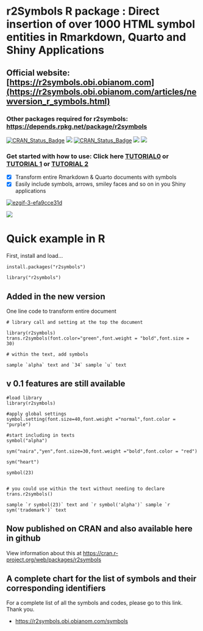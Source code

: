 # r2Symbols R package : Direct insertion of over 1000 HTML symbol entities in Rmarkdown, Quarto and Shiny Applications
## Official website: [https://r2symbols.obi.obianom.com](https://r2symbols.obi.obianom.com/articles/newversion_r_symbols.html)
### Other packages required for r2symbols: https://depends.rpkg.net/package/r2symbols

[![CRAN\_Status\_Badge](https://img.shields.io/badge/rPkgNet-published-orange)](https://rnetwork.obi.obianom.com/package/r2symbols) <img src="https://rpkg.net/pub-age/r2symbols"> [![CRAN\_Status\_Badge](https://www.r-pkg.org/badges/version/r2symbols)](https://cran.r-project.org/package=r2symbols) [![](https://cranlogs.r-pkg.org/badges/r2symbols)](https://cran.r-project.org/package=r2symbols) [![](https://cranlogs.r-pkg.org/badges/grand-total/r2symbols)](https://cran.r-project.org/package=r2symbols)

### Get started with how to use: Click here <a href="https://r2symbols.obi.obianom.com/articles/fetching_multiple_symbols_r.html" target="_nzddssd" class="external-link">TUTORIAL0</a> or <a href="https://r2symbols.obi.obianom.com/articles/introduction_r_symbols.html" target="_nzddssd">TUTORIAL 1</a> or <a href="https://r2symbols.obi.obianom.com/articles/newversion_r_symbols.html" target="_nzddsffsd">TUTORIAL 2</a>

  - [x] Transform entire Rmarkdown & Quarto documents with symbols
  - [x] Easily include symbols, arrows, smiley faces and so on in you Shiny applications

[![ezgif-3-efa9cce31d](https://r2symbols.obi.obianom.com/symbols/assets/newlist.png)](https://r2symbols.obi.obianom.com/symbols/)

![](https://coursewhiz.org/mainsite/img/r2symbols.png)




# Quick example in R 

First, install and load...

```{r eval=F}
install.packages("r2symbols")

library("r2symbols")

```

## Added in the new version

One line code to transform entire document

```{r eval=F}
# library call and setting at the top the document

library(r2symbols)
trans.r2symbols(font.color="green",font.weight = "bold",font.size = 30)

# within the text, add symbols

sample `alpha` text and `34` sample `u` text
```

## v 0.1 features are still available

```{r}
#load library
library(r2symbols)

#apply global settings
symbol.setting(font.size=40,font.weight ="normal",font.color = "purple")

#start including in texts
symbol("alpha") 

sym("naira","yen",font.size=30,font.weight ="bold",font.color = "red")

sym("heart")

symbol(23)


# you could use within the text without needing to declare trans.r2symbols()

sample `r symbol(23)` text and `r symbol('alpha')` sample `r sym('trademark')` text
```

## Now published on CRAN and also available here in github
View information about this at https://cran.r-project.org/web/packages/r2symbols

## A complete chart for the list of symbols and their corresponding identifiers

For a complete list of all the symbols and codes, please go to this link. Thank you.
 - https://r2symbols.obi.obianom.com/symbols
